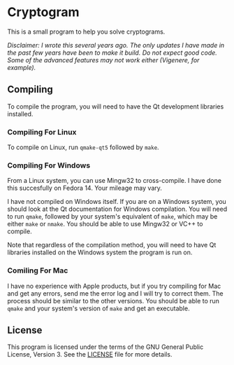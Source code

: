 Cryptogram
==========

This is a small program to help you solve cryptograms.

_Disclaimer: I wrote this several years ago. The only updates I have
made in the past few years have been to make it build. Do not expect
good code. Some of the advanced features may not work either
(Vigenere, for example)._

## Compiling

To compile the program, you will need to have the Qt development
libraries installed.

### Compiling For Linux

To compile on Linux, run `qmake-qt5` followed by `make`.

### Compiling For Windows

From a Linux system, you can use Mingw32 to cross-compile. I have done
this succesfully on Fedora 14. Your mileage may vary.

I have not compiled on Windows itself. If you are on a Windows system,
you should look at the Qt documentation for Windows compilation. You
will need to run `qmake`, followed by your system's equivalent of
`make`, which may be either `make` or `nmake`. You should be able to
use Mingw32 or VC++ to compile.

Note that regardless of the compilation method, you will need to have
Qt libraries installed on the Windows system the program is run on.

### Comiling For Mac

I have no experience with Apple products, but if you try compiling for
Mac and get any errors, send me the error log and I will try to
correct them. The process should be similar to the other versions. You
should be able to run `qmake` and your system's version of `make` and
get an executable.

## License
This program is licensed under the terms of the GNU General Public License, Version 3. See the [LICENSE](LICENSE) file for more details.